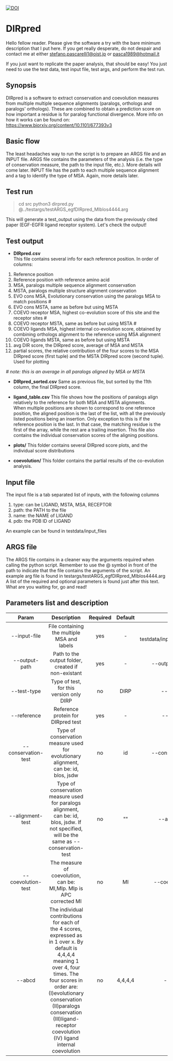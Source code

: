[![DOI](https://zenodo.org/badge/287415954.svg)](https://zenodo.org/badge/latestdoi/287415954)

# DIRpred

Hello fellow reader. Please give the software a try with the bare minimum description that I put here.
If you get really desperate, do not despair and contact me at either stefano.pascarelli1@oist.jp or pasca1989@hotmail.it

If you just want to replicate the paper analysis, that should be easy! You just need to use the test data, test input file, test args, and perform the test run.

## Synopsis
DIRpred is a software to extract conservation and coevolution measures from multiple multiple sequence alignments (paralogs, orthologs and paralogs' orthologs).
These are combined to obtain a prediction score on how important a residue is for paralog functional divergence.
More info on how it works can be found on: https://www.biorxiv.org/content/10.1101/677393v3

## Basic flow
The least headaches way to run the script is to prepare an ARGS file and an INPUT file.
ARGS file contains the parameters of the analysis (i.e. the type of conservation measure, the path to the input file, etc.). More details will come later.
INPUT file has the path to each multiple sequence alignment and a tag to identify the type of MSA. Again, more details later.

## Test run
> cd src
> python3 dirpred.py @../testargs/testARGS_egfDIRpred_MIblos4444.arg

This will generate a test_output using the data from the previously cited paper (EGF-EGFR ligand receptor system). Let's check the output!

## Test output
- **DIRpred.csv**  
This file contains several info for each reference position. In order of columns:
1. Reference position
2. Reference position with reference amino acid
3. MSA, paralogs multiple sequence alignment conservation
4. MSTA, paralogs multiple structure alignment conservation
5. EVO cons MSA, Evolutionary conservation using the paralogs MSA to match positions #
6. EVO cons MSTA, same as before but using MSTA
7. COEVO receptor MSA, highest co-evolution score of this site and the receptor sites #
8. COEVO receptor MSTA, same as before but using MSTA #
9. COEVO ligands MSA, highest internal co-evolution score, obtained by combining orthologs alignment to the reference using MSA alignment
10. COEVO ligands MSTA, same as before but using MSTA
11. avg DIR score, the DIRpred score, average of MSA and MSTA
12. partial scores, the relative contribution of the four scores to the MSA DIRpred score (first tuple) and the MSTA DIRpred score (second tuple). Used for plotting

*# note: this is an average in all paralogs aligned by MSA or MSTA*

- **DIRpred_sorted.csv** 
Same as previous file, but sorted by the 11th column, the final DIRpred score.

- **ligand_table.csv** 
This file shows how the positions of paralogs align relatively to the reference for both MSA and MSTA alignments.  
When multiple positions are shown to correspond to one reference position, the aligned position is the last of the list, with all the previously listed positions being an insertion. Only exception to this is if the reference position is the last. In that case, the matching residue is the first of the array, while the rest are a trailing insertion.
This file also contains the individual conservation scores of the aligning positions.

- **plots/** 
This folder contains several DIRpred score plots, and the individual score distributions

- **coevolution/** 
This folder contains the partial results of the co-evolution analysis.

## Input file
The input file is a tab separated list of inputs, with the following columns
1. type: can be LIGAND, MSTA, MSA, RECEPTOR
2. path: the PATH to the file
3. name: the NAME of LIGAND
4. pdb: the PDB ID of LIGAND

An example can be found in testdata/input_files

## ARGS file
The ARGS file contains in a cleaner way the arguments required when calling the python script. Remember to use the @ symbol in front of the path to indicate that the file contains the arguments of the script. An example arg file is found in testargs/testARGS_egfDIRpred_MIblos4444.arg
A list of the required and optional parameters is found just after this text. What are you waiting for, go and read!

## Parameters list and description

| Param | Description| Required | Default | Example |
|:-----:|:----------:|:--------:|:-------:|:-------:|
|--input-file|File containing the multiple MSA and labels|yes|-|--input-file testdata/input_files/egf_inputfile.txt|
|--output-path|Path to the output folder, created if non-existant|yes|-|--output-path ./test_out/|
|--test-type|Type of test, for this version only DIRP|no|DIRP|--test-type DIRP|
|--reference|Reference protein for DIRpred test|yes|-|--reference EGF|
|--conservation-test|Type of conservation measure used for evolutionary alignment, can be: id, blos, jsdw|no|id|--conservation-test blos|
|--alignment-test|Type of conservation measure used for paralogs alignment, can be: id, blos, jsdw. If not specified, will be the same as --conservation-test|no|""|--alignment-test id|
|--coevolution-test|The measure of coevolution, can be: MI,MIp. MIp is APC corrected MI|no|MI|--coevolution-test MIp|
|--abcd|The individual contributions for each of the 4 scores, expressed as in 1 over x. By default is 4,4,4,4 meaning 1 over 4, four times. The four scores in order are: (I)evolutionary conservation (II)paralogs conservation (III)ligand-receptor coevolution (IV) ligand internal coevolution|no|4,4,4,4|--abcd 3,3,6,6|
